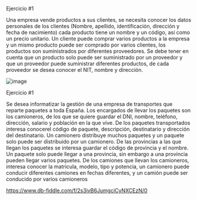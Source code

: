 Ejercicio #1

Una empresa vende productos a sus clientes, se necesita conocer los datos personales de los clientes (Nombre, apellido, identificación, dirección y fecha de nacimiento) cada producto tiene un nombre y un código, así como un  precio unitario. Un cliente puede comprar varios productos a la empresa y un mismo producto puede ser comprado por varios clientes, los productos son suministrados por diferentes proveedores. Se debe tener en cuenta que un producto solo puede ser suministrado por un proveedor y que un proveedor puede suministrar diferentes productos, de cada proveedor se desea conocer el NIT, nombre y dirección. 

![image](https://github.com/herisoulful/Base_de_Datos/assets/133396414/dc6edb7f-0f4a-4f84-8c20-bc2425adaf62)


Ejercicio #1

Se desea informatizar la gestión de una empresa de transportes que reparte paquetes  a toda España. Los encargados de llevar los paquetes son los camioneros, de los que se quiere guardar el DNI, nombre, teléfono, dirección, salario y población en la que vive. De los paquetes transportados interesa conocerel código de paquete, descripción, destinatario y dirección del destinatario. Un camionero distribuye muchos paquetes y un paquete solo puede ser distribuido por un camionero. De las provincias a las que llegan los paquetes se interesa guardar el código de provincia y el nombre. Un paquete solo puede llegar a una provincia, sin embargo a una provincia pueden llegar varios paquetes. De los camiones que llevan los camioneros, interesa conocer la matricula, modelo, tipo y potencia, un camionero puede conducir diferentes camiones en fechas diferentes, y un camión puede ser conducido por varios camioneros


https://www.db-fiddle.com/f/2s3ivB6JumgciCyNXCEzN/0
